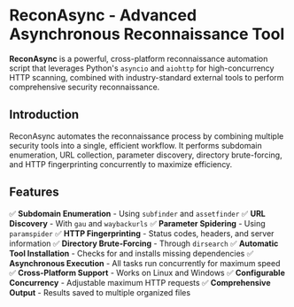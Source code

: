 
# ReconAsync - Advanced Asynchronous Reconnaissance Tool

**ReconAsync** is a powerful, cross-platform reconnaissance automation script that leverages Python's `asyncio` and `aiohttp` for high-concurrency HTTP scanning, combined with industry-standard external tools to perform comprehensive security reconnaissance.


## Introduction

ReconAsync automates the reconnaissance process by combining multiple security tools into a single, efficient workflow. It performs subdomain enumeration, URL collection, parameter discovery, directory brute-forcing, and HTTP fingerprinting concurrently to maximize efficiency.

## Features

✅ **Subdomain Enumeration** - Using `subfinder` and `assetfinder`
✅ **URL Discovery** - With `gau` and `waybackurls`
✅ **Parameter Spidering** - Using `paramspider`
✅ **HTTP Fingerprinting** - Status codes, headers, and server information
✅ **Directory Brute-Forcing** - Through `dirsearch`
✅ **Automatic Tool Installation** - Checks for and installs missing dependencies
✅ **Asynchronous Execution** - All tasks run concurrently for maximum speed
✅ **Cross-Platform Support** - Works on Linux and Windows
✅ **Configurable Concurrency** - Adjustable maximum HTTP requests
✅ **Comprehensive Output** - Results saved to multiple organized files

